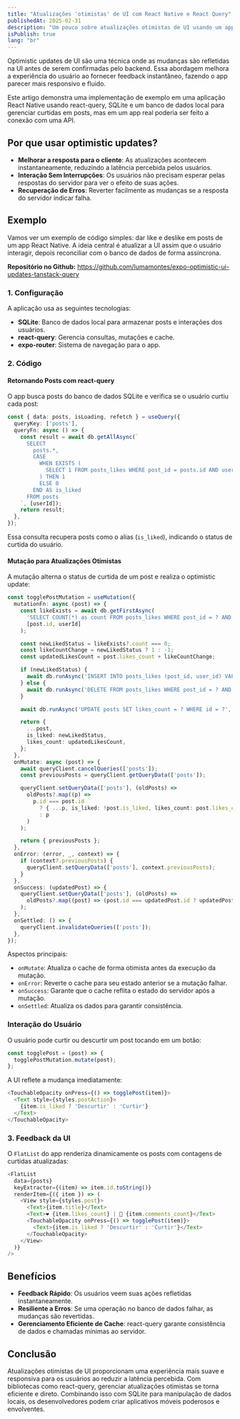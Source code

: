 ```yaml
---
title: "Atualizações 'otimistas' de UI com React Native e React Query"
publishedAt: 2025-02-31
description: "Um pouco sobre atualizações otimistas de UI usando um app React Native como exemplo"
isPublish: true
lang: "br"
---
```


Optimistic updates de UI são uma técnica onde as mudanças são refletidas na UI antes de serem confirmadas pelo backend. Essa abordagem melhora a experiência do usuário ao fornecer feedback instantâneo, fazendo o app parecer mais responsivo e fluido.

Este artigo demonstra uma implementação de exemplo em uma aplicação React Native usando react-query, SQLite e um banco de dados local para gerenciar curtidas em posts, mas em um app real poderia ser feito a conexão com uma API.

## Por que usar optimistic updates?

- **Melhorar a resposta para o cliente**: As atualizações acontecem instantaneamente, reduzindo a latência percebida pelos usuários.
- **Interação Sem Interrupções**: Os usuários não precisam esperar pelas respostas do servidor para ver o efeito de suas ações.
- **Recuperação de Erros**: Reverter facilmente as mudanças se a resposta do servidor indicar falha.

## Exemplo

Vamos ver um exemplo de código simples: dar like e deslike em posts de um app React Native. A ideia central é atualizar a UI assim que o usuário interagir, depois reconciliar com o banco de dados de forma assíncrona.

**Repositório no Github:** https://github.com/lumamontes/expo-optimistic-ui-updates-tanstack-query

### 1. Configuração

A aplicação usa as seguintes tecnologias:

- **SQLite**: Banco de dados local para armazenar posts e interações dos usuários.
- **react-query**: Gerencia consultas, mutações e cache.
- **expo-router**: Sistema de navegação para o app.

### 2. Código

#### Retornando Posts com react-query

O app busca posts do banco de dados SQLite e verifica se o usuário curtiu cada post:

```typescript
const { data: posts, isLoading, refetch } = useQuery({
  queryKey: ['posts'],
  queryFn: async () => {
    const result = await db.getAllAsync(`
      SELECT 
        posts.*, 
        CASE 
          WHEN EXISTS (
            SELECT 1 FROM posts_likes WHERE post_id = posts.id AND user_id = ?
          ) THEN 1 
          ELSE 0 
        END AS is_liked
      FROM posts
    `, [userId]);
    return result;
  },
});
```

Essa consulta recupera posts como o alias (`is_liked`), indicando o status de curtida do usuário.

#### Mutação para Atualizações Otimistas

A mutação alterna o status de curtida de um post e realiza o optimistic update:

```typescript
const togglePostMutation = useMutation({
  mutationFn: async (post) => {
    const likeExists = await db.getFirstAsync(
      'SELECT COUNT(*) as count FROM posts_likes WHERE post_id = ? AND user_id = ?',
      [post.id, userId]
    );

    const newLikedStatus = likeExists?.count === 0;
    const likeCountChange = newLikedStatus ? 1 : -1;
    const updatedLikesCount = post.likes_count + likeCountChange;

    if (newLikedStatus) {
      await db.runAsync('INSERT INTO posts_likes (post_id, user_id) VALUES (?, ?)', [post.id, userId]);
    } else {
      await db.runAsync('DELETE FROM posts_likes WHERE post_id = ? AND user_id = ?', [post.id, userId]);
    }

    await db.runAsync('UPDATE posts SET likes_count = ? WHERE id = ?', [updatedLikesCount, post.id]);

    return {
      ...post,
      is_liked: newLikedStatus,
      likes_count: updatedLikesCount,
    };
  },
  onMutate: async (post) => {
    await queryClient.cancelQueries(['posts']);
    const previousPosts = queryClient.getQueryData(['posts']);

    queryClient.setQueryData(['posts'], (oldPosts) =>
      oldPosts?.map((p) =>
        p.id === post.id
          ? { ...p, is_liked: !post.is_liked, likes_count: post.likes_count + (post.is_liked ? -1 : 1) }
          : p
      )
    );

    return { previousPosts };
  },
  onError: (error, _, context) => {
    if (context?.previousPosts) {
      queryClient.setQueryData(['posts'], context.previousPosts);
    }
  },
  onSuccess: (updatedPost) => {
    queryClient.setQueryData(['posts'], (oldPosts) =>
      oldPosts?.map((post) => (post.id === updatedPost.id ? updatedPost : post))
    );
  },
  onSettled: () => {
    queryClient.invalidateQueries(['posts']);
  },
});
```

Aspectos principais:

- `onMutate`: Atualiza o cache de forma otimista antes da execução da mutação.
- `onError`: Reverte o cache para seu estado anterior se a mutação falhar.
- `onSuccess`: Garante que o cache reflita o estado do servidor após a mutação.
- `onSettled`: Atualiza os dados para garantir consistência.

### Interação do Usuário

O usuário pode curtir ou descurtir um post tocando em um botão:

```typescript
const togglePost = (post) => {
  togglePostMutation.mutate(post);
};
```

A UI reflete a mudança imediatamente:

```typescript
<TouchableOpacity onPress={() => togglePost(item)}>
  <Text style={styles.postAction}>
    {item.is_liked ? 'Descurtir' : 'Curtir'}
  </Text>
</TouchableOpacity>
```

### 3. Feedback da UI

O `FlatList` do app renderiza dinamicamente os posts com contagens de curtidas atualizadas:

```typescript
<FlatList
  data={posts}
  keyExtractor={(item) => item.id.toString()}
  renderItem={({ item }) => (
    <View style={styles.post}>
      <Text>{item.title}</Text>
      <Text>❤️ {item.likes_count} | 💬 {item.comments_count}</Text>
      <TouchableOpacity onPress={() => togglePost(item)}>
        <Text>{item.is_liked ? 'Descurtir' : 'Curtir'}</Text>
      </TouchableOpacity>
    </View>
  )}
/>
```

## Benefícios 

- **Feedback Rápido**: Os usuários veem suas ações refletidas instantaneamente.
- **Resiliente a Erros**: Se uma operação no banco de dados falhar, as mudanças são revertidas.
- **Gerenciamento Eficiente de Cache**: react-query garante consistência de dados e chamadas mínimas ao servidor.

## Conclusão

Atualizações otimistas de UI proporcionam uma experiência mais suave e responsiva para os usuários ao reduzir a latência percebida. Com bibliotecas como react-query, gerenciar atualizações otimistas se torna eficiente e direto. Combinando isso com SQLite para manipulação de dados locais, os desenvolvedores podem criar aplicativos móveis poderosos e envolventes.